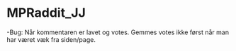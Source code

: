 # MPRaddit_JJ

-Bug: Når kommentaren er lavet og votes. Gemmes votes ikke først når man har været væk fra siden/page.
